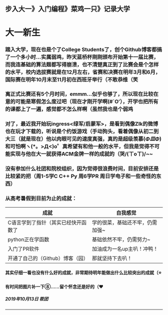 
步入大一》入门编程》菜鸡一只》记录大学
---

# 大一新生

### 踏入大学，现在也是个了College Students了，创个Github博客都搞了一个多小时...实属弱鸡，昨天蓝桥杯刚刚颁布开始第十一届比赛，而我连基础的算法题都写得崩溃，也不清楚真正到了比赛会是个怎样的水平，校内选拔赛就是在12月左右，省赛和决赛在明年3月和6月，国际赛在明年10月末至11月初在西班牙举行（不敢恭维（笑
 
 
### 离正式比赛还有5个月时间，emmm...似乎也够了，所以现在比较在意的可能是寒假怎么度过吧（现在才刚开学啊(#`O′），开学也把所有的课都上了一遍，感觉都不怎么样啊（虽然我也是个弱鸡

### 对了，最近我开始玩ingress<绿军/启蒙军>，是看到偶像Zlk的微博也在玩才下载的，听说是个约饭游戏（手动狗头，看着偶像从初二到大三（就是现在）他以肉眼可见的速度真强，真的是超级羡慕(*Φ皿Φ*)和可怕啊ヽ(*。>Д<)o゜真希望有和他一般的水平，但我是觉得不可能实现与他在大一就获得ACM金牌一样的成就的（哭/(ㄒoㄒ)/~~

### 没有参加什么社团和院校组织，因为觉得很浪费时间，目前安排还是比较紧的把（周1-5学C C++ Py 周6学PR 周日学电子和一些奇怪的东西）

### 从高考暑假到目前为止的成就：

| 成就                              | 自我感觉 |     
 -------------                     |-------------
| C语言学到了指针（其实已经快开函数了| 学的很菜，基础还不牢，仍需加强~ |
| python正在学函数                  | 基础依然不牢，仍需努力~ |     
| 入门了PR软件                      | 加油成为一名up主叭！冲鸭！|   
| 开通了自己的（Github）博客（园）   | 那就坚持下去叭！|   

#### 其实仔细一看也没有什么好的成就，非常期待明年能做出什么比较突出的成就（⭐

#### 有时间把图片补一下⑧......留个怀念还是好的（❤




##### 2019年10月13日 筱团
---
